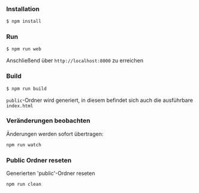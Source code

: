 ### Installation

```sh
$ npm install
```

### Run

```sh
$ npm run web
```
Anschließend über `http://localhost:8000` zu erreichen

### Build

```sh
$ npm run build
```
`public`-Ordner wird generiert, in diesem befindet sich auch die ausführbare `index.html`

### Veränderungen beobachten

Änderungen werden sofort übertragen:

```sh
npm run watch
```

### Public Ordner reseten

Generierten 'public'-Ordner reseten

```sh
npm run clean
```

